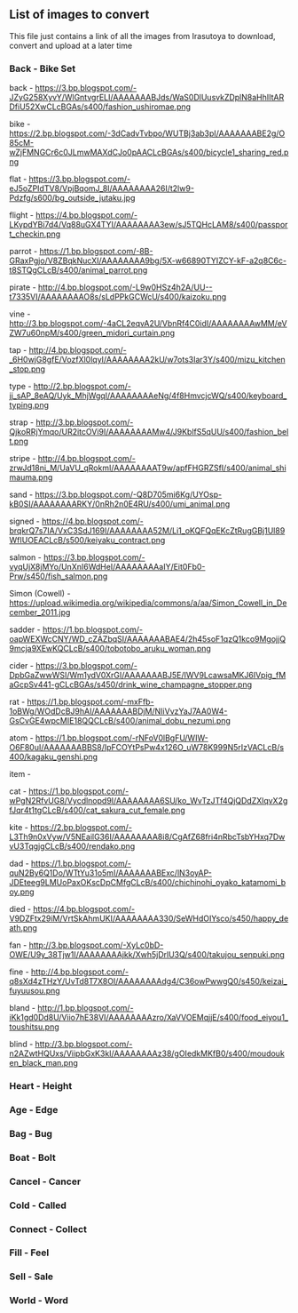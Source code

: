 ## List of images to convert

This file just contains a link of all the images from Irasutoya to download, convert and upload at a later time

### Back - Bike Set

back - https://3.bp.blogspot.com/-JZyG258XyvY/WlGntvgrELI/AAAAAAABJds/WaS0DlUusvkZDplN8aHhIItARDfiU52XwCLcBGAs/s400/fashion_ushiromae.png

bike - https://2.bp.blogspot.com/-3dCadvTvbpo/WUTBj3ab3pI/AAAAAAABE2g/O85cM-wZjFMNGCr6c0JLmwMAXdCJo0pAACLcBGAs/s400/bicycle1_sharing_red.png

flat - https://3.bp.blogspot.com/-eJ5oZPIdTV8/VpjBqomJ_8I/AAAAAAAA26I/t2lw9-Pdzfg/s600/bg_outside_jutaku.jpg

flight - https://4.bp.blogspot.com/-LKypdYBi7d4/Vq88uGX4TYI/AAAAAAAA3ew/sJ5TQHcLAM8/s400/passport_checkin.png

parrot - https://1.bp.blogspot.com/-8B-GRaxPgjo/V8ZBqkNucXI/AAAAAAAA9bg/5X-w66890TYIZCY-kF-a2q8C6c-t8STQgCLcB/s400/animal_parrot.png 

pirate - http://4.bp.blogspot.com/-L9w0HSz4h2A/UU--t7335VI/AAAAAAAAO8s/sLdPPkGCWcU/s400/kaizoku.png

vine - http://3.bp.blogspot.com/-4aCL2eqvA2U/VbnRf4C0idI/AAAAAAAAwMM/eVZW7u60npM/s400/green_midori_curtain.png

tap - http://4.bp.blogspot.com/-_6H0wjG8gfE/VozfXl0lqyI/AAAAAAAA2kU/w7ots3Iar3Y/s400/mizu_kitchen_stop.png
 
type - http://2.bp.blogspot.com/-jj_sAP_8eAQ/Uyk_MhjWgqI/AAAAAAAAeNg/4f8HmvcjcWQ/s400/keyboard_typing.png

strap - http://3.bp.blogspot.com/-QjkoRRjYmqo/UR2itcOVi9I/AAAAAAAAMw4/J9KblfS5qUU/s400/fashion_belt.png

stripe - http://4.bp.blogspot.com/-zrwJd18ni_M/UaVU_qRokmI/AAAAAAAAT9w/apfFHGRZSfI/s400/animal_shimauma.png

sand - https://3.bp.blogspot.com/-Q8D705mi6Kg/UYOsp-kB0SI/AAAAAAAARKY/0nRh2n0E4RU/s400/umi_animal.png

signed - https://4.bp.blogspot.com/-brqkrQ7s7IA/VxC3SdJ169I/AAAAAAAA52M/Li1_oKQFQqEKcZtRugGBj1Ul89WfIUOEACLcB/s500/keiyaku_contract.png

salmon - https://3.bp.blogspot.com/-vyqUjX8jMYo/UnXnI6WdHeI/AAAAAAAAaIY/Eit0Fb0-Prw/s450/fish_salmon.png

Simon (Cowell) - https://upload.wikimedia.org/wikipedia/commons/a/aa/Simon_Cowell_in_December_2011.jpg

sadder - https://1.bp.blogspot.com/-oapWEXWcCNY/WD_cZAZbqSI/AAAAAAABAE4/2h45soF1qzQ1kco9MgojjQ9mcja9XEwKQCLcB/s400/tobotobo_aruku_woman.png

cider - https://3.bp.blogspot.com/-DpbGaZwwWSI/Wm1ydV0XrGI/AAAAAAABJ5E/IWV9LcawsaMKJ6IVpig_fMaGcpSv441-gCLcBGAs/s450/drink_wine_champagne_stopper.png

rat - https://1.bp.blogspot.com/-mxFfb-1oBWg/WOdDcBJ9hAI/AAAAAAABDjM/NIiVvzYaJ7AA0W4-GsCvGE4wpcMIE18QQCLcB/s400/animal_dobu_nezumi.png

atom - https://1.bp.blogspot.com/-rNFoV0lBgFU/WIW-O6F80uI/AAAAAAABBS8/IpFCOYtPsPw4x126O_uW78K999N5rIzVACLcB/s400/kagaku_genshi.png

item - 

cat - https://1.bp.blogspot.com/-wPgN2RfvUG8/Vycdlnopd9I/AAAAAAAA6SU/ko_WvTzJTf4QjQDdZXlqvX2gfJqr4t1tgCLcB/s400/cat_sakura_cut_female.png

kite - https://2.bp.blogspot.com/-L3Th9n0xVyw/V5NEailG36I/AAAAAAAA8i8/CgAfZ68fri4nRbcTsbYHxq7DwvU3TqgjgCLcB/s400/rendako.png

dad - https://1.bp.blogspot.com/-quN2By6Q1Do/WTtYu31o5mI/AAAAAAABExc/lN3oyAP-JDEteeg9LMUoPaxOKscDpCMfgCLcB/s400/chichinohi_oyako_katamomi_boy.png

died - https://4.bp.blogspot.com/-V9DZFtx29iM/VrtSkAhmUKI/AAAAAAAA330/SeWHdOIYsco/s450/happy_death.png

fan - http://3.bp.blogspot.com/-XyLc0bD-OWE/U9y_38Tjw1I/AAAAAAAAjkk/Xwh5jDrlU3Q/s400/takujou_senpuki.png

fine - http://4.bp.blogspot.com/-q8sXd4zTHzY/UvTd8T7X8OI/AAAAAAAAdg4/C36owPwwgQ0/s450/keizai_fuyuusou.png

bland - http://1.bp.blogspot.com/-iKk1gd0Dd8U/Viio7hE38VI/AAAAAAAAzro/XaVVOEMqjjE/s400/food_eiyou1_toushitsu.png

blind - http://3.bp.blogspot.com/-n2AZwtHQUxs/ViipbGxK3kI/AAAAAAAAz38/gOIedkMKfB0/s400/moudouken_black_man.png
    
    
### Heart - Height

### Age - Edge

### Bag - Bug

### Boat - Bolt

### Cancel - Cancer

### Cold - Called

### Connect - Collect

### Fill - Feel

### Sell - Sale

### World - Word
